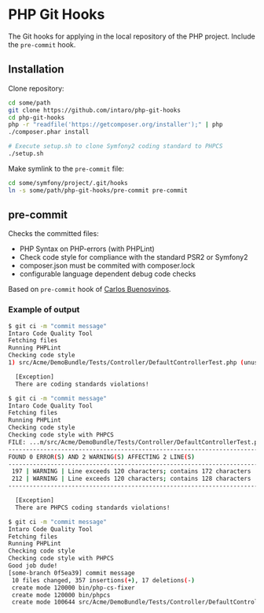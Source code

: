 # PHP Git Hooks

The Git hooks for applying in the local repository of the PHP project. Include the `pre-commit` hook.

## Installation

Clone repository:

```bash
cd some/path
git clone https://github.com/intaro/php-git-hooks
cd php-git-hooks
php -r "readfile('https://getcomposer.org/installer');" | php
./composer.phar install

# Execute setup.sh to clone Symfony2 coding standard to PHPCS
./setup.sh

```

Make symlink to the `pre-commit` file:

```bash
cd some/symfony/project/.git/hooks
ln -s some/path/php-git-hooks/pre-commit pre-commit
```


## pre-commit

Checks the committed files:

* PHP Syntax on PHP-errors (with PHPLint)
* Check code style for compliance with the standard PSR2 or Symfony2
* composer.json must be commited with composer.lock
* configurable language dependent debug code checks

Based on `pre-commit` hook of [Carlos Buenosvinos](http://carlosbuenosvinos.com/write-your-git-hooks-in-php-and-keep-them-under-git-control/).

### Example of output

```bash
$ git ci -m "commit message"
Intaro Code Quality Tool
Fetching files
Running PHPLint
Checking code style
1) src/Acme/DemoBundle/Tests/Controller/DefaultControllerTest.php (unused_use, eof_ending)

  [Exception]
  There are coding standards violations!
```

```bash
$ git ci -m "commit message"
Intaro Code Quality Tool
Fetching files
Running PHPLint
Checking code style
Checking code style with PHPCS
FILE: ...m/src/Acme/DemoBundle/Tests/Controller/DefaultControllerTest.php
--------------------------------------------------------------------------------
FOUND 0 ERROR(S) AND 2 WARNING(S) AFFECTING 2 LINE(S)
--------------------------------------------------------------------------------
 197 | WARNING | Line exceeds 120 characters; contains 172 characters
 212 | WARNING | Line exceeds 120 characters; contains 128 characters
--------------------------------------------------------------------------------

  [Exception]
  There are PHPCS coding standards violations!
```

```bash
$ git ci -m "commit message"
Intaro Code Quality Tool
Fetching files
Running PHPLint
Checking code style
Checking code style with PHPCS
Good job dude!
[some-branch 0f5ea39] commit message
 10 files changed, 357 insertions(+), 17 deletions(-)
 create mode 120000 bin/php-cs-fixer
 create mode 120000 bin/phpcs
 create mode 100644 src/Acme/DemoBundle/Tests/Controller/DefaultControllerTest.php
```
